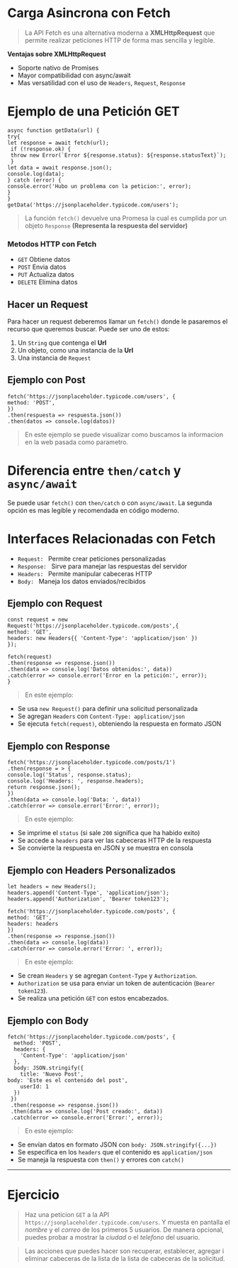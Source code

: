 # Carga Asincrona con Fetch

> La API Fetch es una alternativa moderna a  **XMLHttpRequest** que permite realizar peticiones HTTP de forma mas sencilla y legible.  

**Ventajas sobre XMLHttpRequest**

 - Soporte nativo de Promises
 - Mayor compatibilidad con async/await
 - Mas versatilidad con el uso de `Headers`, `Request`, `Response`

# Ejemplo de una Petición GET
		    

    async function getData(url) {
    try{
    let response = await fetch(url);
     if (!response.ok) {
     throw new Error(`Error ${response.status}: ${response.statusText}`);
     }
    let data = await response.json();
    console.log(data);
    } catch (error) {
    console.error('Hubo un problema con la peticion:', error);
    }
    }
    getData('https://jsonplaceholder.typicode.com/users');

    

> La función `fetch()` devuelve una Promesa la cual es cumplida por un objeto `Response` **(Representa la respuesta del servidor)**

### Metodos HTTP con Fetch

 - `GET` Obtiene datos
 - `POST` Envia datos
 - `PUT` Actualiza datos
 - `DELETE` Elimina datos

## Hacer un Request

Para hacer un request deberemos llamar un `fetch()` donde le pasaremos el recurso que queremos buscar. Puede ser uno de estos:


 1. Un `String` que contenga el **Url**
 2. Un objeto, como una instancia de la **Url**
 3. Una instancia de `Request`
 
## Ejemplo con Post

    fetch('https://jsonplaceholder.typicode.com/users', {
    method: 'POST',
    })
    .then(respuesta => respuesta.json())
    .then(datos => console.log(datos))

 > En este ejemplo se puede visualizar como buscamos la informacion en la web pasada como parametro. 

# Diferencia entre `then/catch` y `async/await`

Se puede usar `fetch()` con `then/catch` o con `async/await`. La segunda opción es mas legible y recomendada en código moderno.

# Interfaces Relacionadas con Fetch

 - `Request: ` Permite crear peticiones personalizadas
 - `Response: `  Sirve para manejar las respuestas del servidor
 - `Headers: ` Permite manipular cabeceras HTTP
 -  `Body: `  Maneja los datos enviados/recibidos
## Ejemplo con Request

    const request = new Request('https://jsonplaceholder.typicode.com/posts',{
    method: 'GET',
    headers: new Headers{{ 'Content-Type': 'application/json' })
    });
    
    fetch(request)
    .then(response => response.json())
    .then(data => console.log('Datos obtenidos:', data))
    .catch(error => console.error('Error en la petición:', error));
    }

> En este ejemplo:
- Se usa `new Request()` para definir una solicitud personalizada
- Se agregan `Headers` con `Content-Type: application/json`
- Se ejecuta `fetch(request)`, obteniendo la respuesta en formato JSON
    

## Ejemplo con Response

    fetch('https://jsonplaceholder.typicode.com/posts/1')
    .then(response = > {
    console.log('Status', response.status);
    console.log('Headers: ', response.headers);
    return response.json();
    })
    .then(data => console.log('Data: ', data))
    .catch(error => console.error('Error:', error));

> En este ejemplo:
- Se imprime el `status` (si sale `200` significa que ha habido exito)
- Se accede a `headers` para ver las cabeceras HTTP de la respuesta
- Se convierte la respuesta en JSON y se muestra en consola

## Ejemplo con Headers Personalizados

    let headers = new Headers();
    headers.append('Content-Type', 'application/json');
    headers.append('Authorization', 'Bearer token123');
    
    fetch('https://jsonplaceholder.typicode.com/posts', {
    method: 'GET',
    headers: headers
    })
    .then(response => response.json())
    .then(data => console.log(data))
    .catch(error => console.error('Error: ', error));
    
> En este ejemplo:
- Se crean `Headers` y se agregan `Content-Type` y `Authorization`.
- `Authorization` se usa para enviar un token de autenticación (`Bearer token123`).
- Se realiza una petición `GET` con estos encabezados.

## Ejemplo con Body

    fetch('https://jsonplaceholder.typicode.com/posts', {
      method: 'POST',
      headers: {
        'Content-Type': 'application/json'
      },
      body: JSON.stringify({
        title: 'Nuevo Post',
	body: 'Este es el contenido del post',
        userId: 1
      })
     })
     .then(response => response.json())
     .then(data => console.log('Post creado:', data))
     .catch(error => console.error('Error:', error));

> En este ejemplo:
- Se envían datos en formato JSON con `body: JSON.stringify({...})`
- Se especifica en los `headers` que el contenido es `application/json`
- Se maneja la respuesta con `then()` y errores con `catch()`

---

# Ejercicio 

> Haz una peticion `GET` a la API `https://jsonplaceholder.typicode.com/users`. Y muesta en pantalla el *nombre* y el *correo* de los primeros 5 usuarios. De manera opcional, puedes probar a mostrar la *ciudad* o el *telefono* del usuario.

  


 > Las acciones que puedes hacer son recuperar, establecer, agregar i eliminar cabeceras de la lista de la lista de cabeceras de la solicitud.



